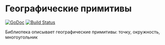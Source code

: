 # Географические примитивы

[![GoDoc](https://godoc.org/github.com/geotrace/geo?status.svg)](https://godoc.org/github.com/geotrace/geo)
[![Build Status](https://travis-ci.org/geotrace/geo.svg?branch=master)](https://travis-ci.org/geotrace/geo)

Библиотека описывает географические примитивы: точку, окружность, многоугольник

